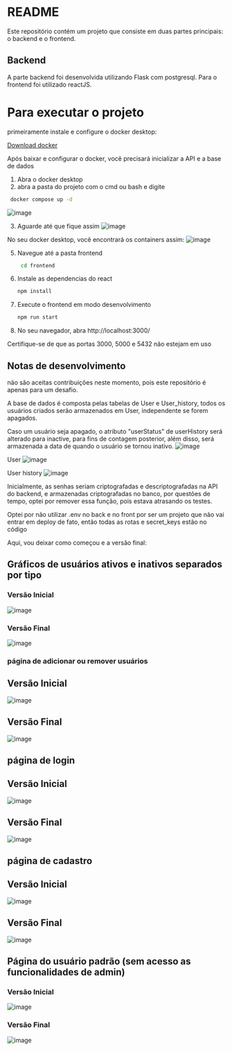 # README

Este repositório contém um projeto que consiste em duas partes principais: o backend e o frontend.

## Backend

A parte backend foi desenvolvida utilizando Flask com postgresql.
Para o frontend foi utilizado reactJS.

# Para executar o projeto

primeiramente instale e configure o docker desktop:

[Download docker](https://www.docker.com/products/docker-desktop/)

Após baixar e configurar o docker, você precisará inicializar a API e a base de dados
1. Abra o docker desktop
2. abra a pasta do projeto com o cmd ou bash e digite
```bash
 docker compose up -d
```
![image](https://github.com/fernandoofilho/desafio_CRUD/assets/54952942/5b2996f5-0c1d-49a3-8a25-bea0a82f522c) 



3. Aguarde até que fique assim
![image](https://github.com/fernandoofilho/desafio_CRUD/assets/54952942/0cbeacf6-8eca-4a48-b657-ebc8d953917d)


 No seu docker desktop, você encontrará os containers assim:
![image](https://github.com/fernandoofilho/desafio_CRUD/assets/54952942/e732ac95-4b3f-440b-9a5f-a1cf19f49987)



5. Navegue até a pasta frontend
   ```bash
    cd frontend
    ```
6. Instale as dependencias do react
   ```bash
   npm install
   ```
8. Execute o frontend em modo desenvolvimento
    ```bash
   npm run start
    ```
10. No seu navegador, abra http://localhost:3000/

Certifique-se de que as portas 3000, 5000 e 5432 não estejam em uso

## Notas de desenvolvimento
não são aceitas contribuições neste momento, pois este repositório é apenas para um desafio.



A base de dados é composta pelas tabelas de User e User_history, todos os usuários criados serão armazenados em User, independente se forem apagados.

Caso um usuário seja apagado, o atributo "userStatus" de userHistory será alterado para inactive, para fins de contagem posterior, além disso, será 
armazenada a data de quando o usuário se tornou inativo.
![image](https://github.com/fernandoofilho/desafio_CRUD/assets/54952942/ff238dfc-f127-4fb0-bb82-6939bd94dcf5)

User
![image](https://github.com/fernandoofilho/desafio_CRUD/assets/54952942/14f75ef7-922c-4d5b-9489-c6f8a4073519)

User history
![image](https://github.com/fernandoofilho/desafio_CRUD/assets/54952942/921fa6b8-de20-430d-b6e0-724f457ffaad)


Inicialmente, as senhas seriam criptografadas e descriptografadas na API do backend, e armazenadas criptografadas no banco, por questões de tempo, optei por remover essa função, pois estava atrasando os testes.


Optei por não utilizar .env no back e no front por ser um projeto que não vai entrar em deploy de fato, então todas as rotas e secret_keys estão no código 


Aqui, vou deixar como começou e a versão final: 

## Gráficos de usuários ativos e inativos separados por tipo 
### Versão Inicial
![image](https://github.com/fernandoofilho/desafio_CRUD/assets/54952942/c41c27e2-6aee-4af4-87d2-46a02f2a6419)

### Versão Final
![image](https://github.com/fernandoofilho/desafio_CRUD/assets/54952942/d7a1ec4d-2ffc-46d6-920d-e4214feea707)


### página de adicionar ou remover usuários 
## Versão Inicial
![image](https://github.com/fernandoofilho/desafio_CRUD/assets/54952942/98ea74a0-ddc4-4157-8dab-aa6f0a8a0083)
## Versão Final
![image](https://github.com/fernandoofilho/desafio_CRUD/assets/54952942/d1c4d734-1650-4d58-91dd-d6845c9c061f)

## página de login
## Versão Inicial
![image](https://github.com/fernandoofilho/desafio_CRUD/assets/54952942/12ebf3c2-875f-4026-bfea-51d84c3a7ce9)
## Versão Final
![image](https://github.com/fernandoofilho/desafio_CRUD/assets/54952942/d026bbb8-8e81-46de-a900-049f4d63ae11)


## página de cadastro
## Versão Inicial
![image](https://github.com/fernandoofilho/desafio_CRUD/assets/54952942/2178b149-9ed3-4b99-928c-c3bfc1e9ae55)
## Versão Final
![image](https://github.com/fernandoofilho/desafio_CRUD/assets/54952942/805ac348-2091-485d-8adc-56b6fc2d03e1)


## Página do usuário padrão (sem acesso as funcionalidades de admin)

### Versão Inicial
![image](https://github.com/fernandoofilho/desafio_CRUD/assets/54952942/f1414d6e-cf94-4e7d-97b2-5c43e587c394)
### Versão Final
![image](https://github.com/fernandoofilho/desafio_CRUD/assets/54952942/f63c7d8e-5f0b-4dff-b943-46e0ad38a5f1)


